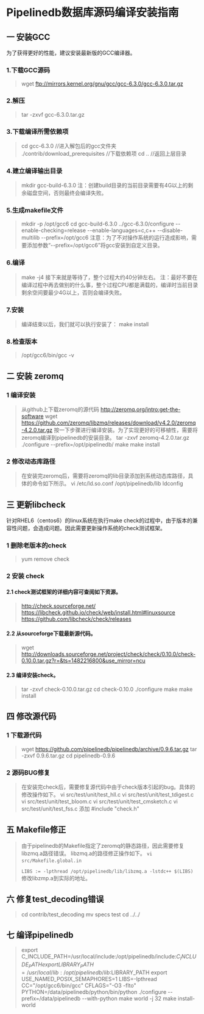 # Pipelinedb数据库源码编译安装指南
## 一 安装GCC
为了获得更好的性能，建议安装最新版的GCC编译器。

### 1.下载GCC源码
>wget ftp://mirrors.kernel.org/gnu/gcc/gcc-6.3.0/gcc-6.3.0.tar.gz

### 2.解压
>tar -zxvf gcc-6.3.0.tar.gz

### 3.下载编译所需依赖项
>cd gcc-6.3.0     					//进入解包后的gcc文件夹
./contrib/download_prerequisites	//下载依赖项
cd ..                          		//返回上层目录

### 4.建立编译输出目录
>mkdir gcc-build-6.3.0
注：创建build目录的当前目录需要有4G以上的剩余磁盘空间，否则最终会编译失败。

### 5.生成makefile文件
>mkdir -p /opt/gcc6
cd gcc-build-6.3.0
../gcc-6.3.0/configure --enable-checking=release --enable-languages=c,c++ --disable-multilib --prefix=/opt/gcc6
注意：为了不对操作系统的运行造成影响，需要添加参数“--prefix=/opt/gcc6”将gcc安装到自定义目录。

### 6.编译
>make -j4
接下来就是等待了，整个过程大约40分钟左右。
注：最好不要在编译过程中再去做别的什么事，整个过程CPU都是满载的，编译时当前目录剩余空间要最少4G以上，否则会编译失败。

### 7.安装
>编译结束以后，我们就可以执行安装了：
make install

### 8.检查版本
>/opt/gcc6/bin/gcc -v

## 二 安装 zeromq
### 1 编译安装
>从github上下载zeromq的源代码
http://zeromq.org/intro:get-the-software
wget https://github.com/zeromq/libzmq/releases/download/v4.2.0/zeromq-4.2.0.tar.gz
按一下步骤进行编译安装。为了实现更好的可移植性，需要将zeromq编译到pipelinedb的安装目录。
tar -zxvf zeromq-4.2.0.tar.gz
./configure --prefix=/opt/pipelinedb/
make 
make install

### 2 修改动态库路径
>在安装完zeromq后，需要将zeromq的lib目录添加到系统动态库路径，具体的命令如下所示。
vi /etc/ld.so.conf
/opt/pipelinedb/lib
ldconfig

## 三 更新libcheck
针对RHEL6（centos6）的linux系统在执行make check的过程中，由于版本的兼容性问题，会造成问题。因此需要更新操作系统的check测试框架。

### 1 删除老版本的check
>yum remove check

### 2 安装 check
#### 2.1 check测试框架的详细内容可查阅如下资源。
>http://check.sourceforge.net/
https://libcheck.github.io/check/web/install.html#linuxsource
https://github.com/libcheck/check/releases

#### 2.2 从sourceforge下载最新源代码。
>wget http://downloads.sourceforge.net/project/check/check/0.10.0/check-0.10.0.tar.gz?r=&ts=1482216800&use_mirror=ncu

#### 2.3 编译安装check。
>tar -zxvf check-0.10.0.tar.gz
cd check-0.10.0
./configure
make
make install

## 四 修改源代码

### 1 下载源代码
>wget https://github.com/pipelinedb/pipelinedb/archive/0.9.6.tar.gz 
tar -zxvf 0.9.6.tar.gz 
cd pipelinedb-0.9.6

### 2 源码BUG修复
>在安装完check后，需要修复源代码中由于check版本引起的bug。具体的修改操作如下。
vi src/test/unit/test_hll.c
vi src/test/unit/test_tdigest.c
vi src/test/unit/test_bloom.c
vi src/test/unit/test_cmsketch.c
vi src/test/unit/test_fss.c
添加 #include "check.h"

## 五 Makefile修正
> 由于pipelinedb的Makefile指定了zeromq的静态路径，因此需要修复libzmq.a路径错误。
> libzmq.a的路径修正操作如下。
> `vi src/Makefile.global.in`    
>
> `LIBS := -lpthread /opt/pipelinedb/lib/libzmq.a -lstdc++ $(LIBS)`
> 修改libzmp.a到实际的地址。

## 六 修复test_decoding错误
>cd contrib/test_decoding
mv specs test
cd ../../

## 七 编译pipelinedb
>export C_INCLUDE_PATH=/usr/local/include:/opt/pipelinedb/include:$C_INCLUDE_PATH
export LIBRARY_PATH=/usr/local/lib:/opt/pipelinedb/lib:$LIBRARY_PATH
export USE_NAMED_POSIX_SEMAPHORES=1
LIBS=-lpthread CC="/opt/gcc6/bin/gcc" CFLAGS="-O3 -flto" PYTHON=/data/pipelinedb/python/bin/python ./configure --prefix=/data/pipelinedb --with-python
make world -j 32
make install-world
